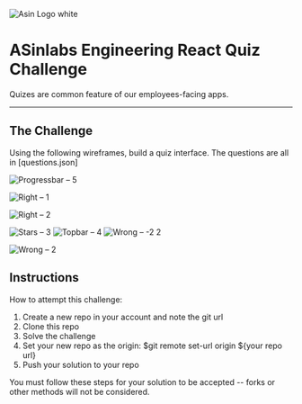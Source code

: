 ![Asin Logo white](https://user-images.githubusercontent.com/50809595/186432517-39454ad2-a2a3-42e0-8427-306c36c2b7b1.svg)


<h1> ASinlabs Engineering React Quiz Challenge </h1>

<p> Quizes are common feature of our employees-facing apps. </p>
<hr />
<h2> The Challenge </h2>
<p> Using the following wireframes, build a quiz interface. The questions are all in [questions.json] </p>

![Progressbar – 5](https://user-images.githubusercontent.com/50809595/147933798-22ed9dcf-4f56-4ecf-993a-617da8167098.png)

![Right  – 1](https://user-images.githubusercontent.com/50809595/147933662-ffc0a95c-c7dc-4c24-8a3f-98083716b3b3.png)

![Right  – 2](https://user-images.githubusercontent.com/50809595/147933667-478f7e2d-f5d7-427a-b139-a148f6f496df.png)


![Stars – 3](https://user-images.githubusercontent.com/50809595/147933672-61580372-e383-4ffe-886e-d57f3bd9797e.png)
![Topbar – 4](https://user-images.githubusercontent.com/50809595/147933692-5e1318bc-1332-4524-a8ae-cb55dc8a41fe.png)
![Wrong – -2 2](https://user-images.githubusercontent.com/50809595/147933723-78c21f35-0628-4791-9173-42f0944a4397.png)

![Wrong – 2](https://user-images.githubusercontent.com/50809595/147933729-fe79ba15-2410-40aa-90da-2f68fab9929e.png)



  <h2>Instructions</h1>
  <p>How to attempt this challenge:</p>
  <ol>
    <li>Create a new repo in your account and note the git url</li>
     <li>Clone this repo</li>
  <li>Solve the challenge</li>
     <li>Set your new repo as the origin: $git remote set-url origin ${your repo url}</li>
  <li>Push your solution to your repo</li>
  
</ol>

<p>You must follow these steps for your solution to be accepted -- forks or other methods will not be considered.<p/>
